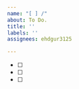```yaml
---
name: "[ ] /"
about: To Do.
title: ''
labels: ''
assignees: ehdgur3125

---
```


* [ ] 
* [ ] 
* [ ]
